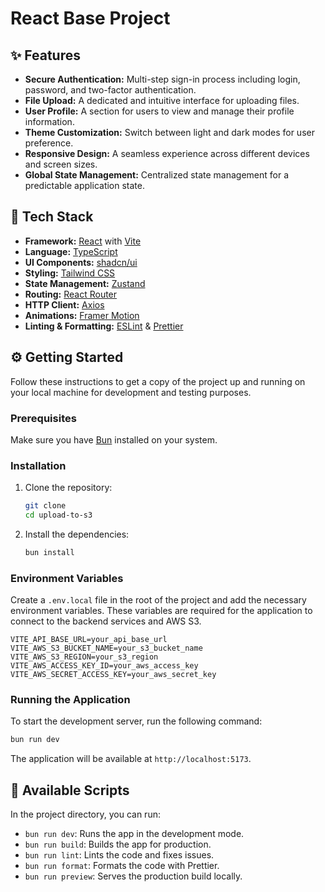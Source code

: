 # React Base Project

## ✨ Features

- **Secure Authentication:** Multi-step sign-in process including login, password, and two-factor authentication.
- **File Upload:** A dedicated and intuitive interface for uploading files.
- **User Profile:** A section for users to view and manage their profile information.
- **Theme Customization:** Switch between light and dark modes for user preference.
- **Responsive Design:** A seamless experience across different devices and screen sizes.
- **Global State Management:** Centralized state management for a predictable application state.

## 🚀 Tech Stack

- **Framework:** [React](https://react.dev/) with [Vite](https://vitejs.dev/)
- **Language:** [TypeScript](https://www.typescriptlang.org/)
- **UI Components:** [shadcn/ui](https://ui.shadcn.com/)
- **Styling:** [Tailwind CSS](https://tailwindcss.com/)
- **State Management:** [Zustand](https://zustand-demo.pmnd.rs/)
- **Routing:** [React Router](https://reactrouter.com/)
- **HTTP Client:** [Axios](https://axios-http.com/)
- **Animations:** [Framer Motion](https://www.framer.com/motion/)
- **Linting & Formatting:** [ESLint](https://eslint.org/) & [Prettier](https://prettier.io/)

## ⚙️ Getting Started

Follow these instructions to get a copy of the project up and running on your local machine for development and testing purposes.

### Prerequisites

Make sure you have [Bun](https://bun.sh/) installed on your system.

### Installation

1.  Clone the repository:

    ```bash
    git clone
    cd upload-to-s3
    ```

2.  Install the dependencies:
    ```bash
    bun install
    ```

### Environment Variables

Create a `.env.local` file in the root of the project and add the necessary environment variables. These variables are required for the application to connect to the backend services and AWS S3.

```env
VITE_API_BASE_URL=your_api_base_url
VITE_AWS_S3_BUCKET_NAME=your_s3_bucket_name
VITE_AWS_S3_REGION=your_s3_region
VITE_AWS_ACCESS_KEY_ID=your_aws_access_key
VITE_AWS_SECRET_ACCESS_KEY=your_aws_secret_key
```

### Running the Application

To start the development server, run the following command:

```bash
bun run dev
```

The application will be available at `http://localhost:5173`.

## 📜 Available Scripts

In the project directory, you can run:

- `bun run dev`: Runs the app in the development mode.
- `bun run build`: Builds the app for production.
- `bun run lint`: Lints the code and fixes issues.
- `bun run format`: Formats the code with Prettier.
- `bun run preview`: Serves the production build locally.
